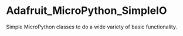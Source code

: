 # Adafruit_MicroPython_SimpleIO
Simple MicroPython classes to do a wide variety of basic functionality.

